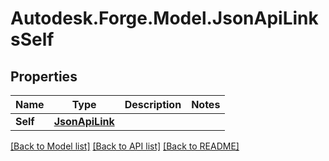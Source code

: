 # Autodesk.Forge.Model.JsonApiLinksSelf
## Properties

Name | Type | Description | Notes
------------ | ------------- | ------------- | -------------
**Self** | [**JsonApiLink**](JsonApiLink.md) |  | 

[[Back to Model list]](../README.md#documentation-for-models) [[Back to API list]](../README.md#documentation-for-api-endpoints) [[Back to README]](../README.md)

